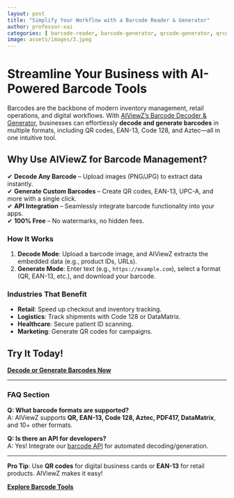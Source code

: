 ```yaml
---
layout: post
title: "Simplify Your Workflow with a Barcode Reader & Generator"
author: professor-xai
categories: [ barcode-reader, barcode-generator, qrcode-generator, qrcode-reader,qrcode api, barcode api ]
image: assets/images/3.jpeg
---
```

# Streamline Your Business with AI-Powered Barcode Tools  

Barcodes are the backbone of modern inventory management, retail operations, and digital workflows. With [AIViewZ’s Barcode Decoder & Generator](https://www.aiviewz.com/services/generate-barcode-reader), businesses can effortlessly **decode and generate barcodes** in multiple formats, including QR codes, EAN-13, Code 128, and Aztec—all in one intuitive tool.  

## **Why Use AIViewZ for Barcode Management?**  
✔ **Decode Any Barcode** – Upload images (PNG/JPG) to extract data instantly.  
✔ **Generate Custom Barcodes** – Create QR codes, EAN-13, UPC-A, and more with a single click.  
✔ **API Integration** – Seamlessly integrate barcode functionality into your apps.  
✔ **100% Free** – No watermarks, no hidden fees.  

### **How It Works**  
1. **Decode Mode**: Upload a barcode image, and AIViewZ extracts the embedded data (e.g., product IDs, URLs).  
2. **Generate Mode**: Enter text (e.g., `https://example.com`), select a format (QR, EAN-13, etc.), and download your barcode.  

### **Industries That Benefit**  
- **Retail**: Speed up checkout and inventory tracking.  
- **Logistics**: Track shipments with Code 128 or DataMatrix.  
- **Healthcare**: Secure patient ID scanning.  
- **Marketing**: Generate QR codes for campaigns.  

## **Try It Today!**  
[**Decode or Generate Barcodes Now**](https://www.aiviewz.com/services/generate-barcode-reader)  

---

### **FAQ Section**  
**Q: What barcode formats are supported?**  
A: AIViewZ supports **QR, EAN-13, Code 128, Aztec, PDF417, DataMatrix**, and 10+ other formats.  

**Q: Is there an API for developers?**  
A: Yes! Integrate our [barcode API](https://www.aiviewz.com/services/generate-barcode-reader) for automated decoding/generation.  

---

**Pro Tip**: Use **QR codes** for digital business cards or **EAN-13** for retail products. AIViewZ makes it easy!  

[**Explore Barcode Tools**](https://www.aiviewz.com/services/generate-barcode-reader)  
